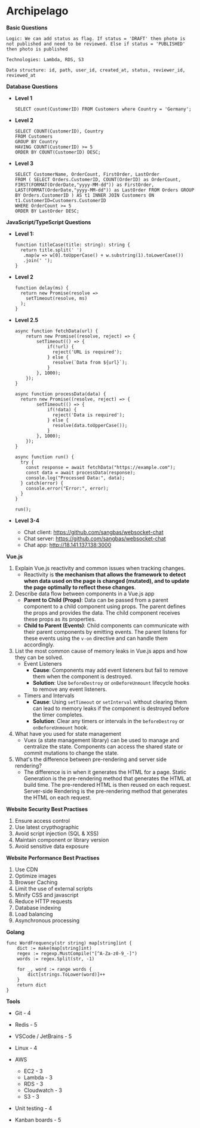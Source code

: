 # Archipelago

**Basic Questions**

```
Logic: We can add status as flag. If status = 'DRAFT' then photo is not published and need to be reviewed. Else if status = 'PUBLISHED' then photo is published

Technologies: Lambda, RDS, S3

Data structure: id, path, user_id, created_at, status, reviewer_id, reviewed_at
```

**Database Questions**

* **Level 1**
  ```
  SELECT count(CustomerID) FROM Customers where Country = 'Germany';
  ```
* **Level 2**
  ```
  SELECT COUNT(CustomerID), Country 
  FROM Customers 
  GROUP BY Country 
  HAVING COUNT(CustomerID) >= 5 
  ORDER BY COUNT(CustomerID) DESC;
  ```
* **Level 3**
  ```
  SELECT CustomerName, OrderCount, FirstOrder, LastOrder 
  FROM ( SELECT Orders.CustomerID, COUNT(OrderID) as OrderCount, FIRST(FORMAT(OrderDate,"yyyy-MM-dd")) as FirstOrder, LAST(FORMAT(OrderDate,"yyyy-MM-dd")) as LastOrder FROM Orders GROUP BY Orders.CustomerID ) AS t1 INNER JOIN Customers ON t1.CustomerID=Customers.CustomerID 
  WHERE OrderCount >= 5 
  ORDER BY LastOrder DESC;
  ```

**JavaScript/TypeScript Questions**

* **Level 1:**
  ```
  function titleCase(title: string): string {
    return title.split(' ')
     .map(w => w[0].toUpperCase() + w.substring(1).toLowerCase())
     .join(' ');
  }
  ```
* **Level 2**
  ```
  function delay(ms) {
    return new Promise(resolve =>
      setTimeout(resolve, ms)
    );
  }
  ```

* **Level 2.5**
  ```
  async function fetchData(url) {
      return new Promise((resolve, reject) => {
          setTimeout(() => {
              if(!url) {
                reject('URL is required');
              } else {
                resolve(`Data from ${url}`);
              }
          }, 1000);
      });
  }
  
  async function processData(data) {
    return new Promise((resolve, reject) => {
          setTimeout(() => {
              if(!data) {
                reject('Data is required');
              } else {
                resolve(data.toUpperCase());
              }
          }, 1000);
      });
  }
  
  async function run() {
    try {
      const response = await fetchData("https://example.com");
      const data = await processData(response);
      console.log("Processed Data:", data);
    } catch(error) {
      console.error("Error:", error);
    }
  }
  
  run();
  ```

* **Level 3-4**
  
  * Chat client: https://github.com/sangbas/websocket-chat
  * Chat server: https://github.com/sangbas/websocket-chat 
  * Chat app: http://18.141.137.138:3000
  

**Vue.js**

1. Explain Vue.js reactivity and common issues when tracking changes.
   * Reactivity is **the mechanism that allows the framework to detect when data used on the page is changed (mutated), and to update the page optimally to reflect these changes**.
2. Describe data flow between components in a Vue.js app
   * **Parent to Child (Props)**:  Data can be passed from a parent component to a child component using props. The parent defines the props and provides the data. The child component receives these props as its properties.
   * **Child to Parent (Events)**: Child components can communicate with their parent components by emitting events. The parent listens for these events using the `v-on` directive and can handle them accordingly.
3. List the most common cause of memory leaks in Vue.js apps and how they can be solved.
   * Event Listeners
     * **Cause**: Components may add event listeners but fail to remove them when the component is destroyed.
     * **Solution**: Use `beforeDestroy` or `onBeforeUnmount` lifecycle hooks to remove any event listeners.
   * Timers and Intervals
     * **Cause**: Using `setTimeout` or `setInterval` without clearing them can lead to memory leaks if the component is destroyed before the timer completes.
     * **Solution**: Clear any timers or intervals in the `beforeDestroy` or `onBeforeUnmount` hook.
4. What have you used for state management
   * Vuex (a state management library) can be used to manage and centralize the state. Components can access the shared state or commit mutations to change the state.
5. What's the difference between pre-rendering and server side rendering?
   * The difference is in when it generates the HTML for a page. Static Generation is the pre-rendering method that generates the HTML at build time. The pre-rendered HTML is then reused on each request. Server-side Rendering is the pre-rendering method that generates the HTML on each request.

**Website Security Best Practises**

1. Ensure access control
2. Use latest crypthographic
3. Avoid script injection (SQL & XSS)
4. Maintain component or library version
5. Avoid sensitive data exposure

**Website Performance Best Practises**

1. Use CDN
2. Optimize images
3. Browser Caching
4. Limit the use of external scripts
5. Minify CSS and javascript
6. Reduce HTTP requests
7. Database indexing
8. Load balancing
9. Asynchronous processing

**Golang**

```
func WordFrequency(str string) map[string]int {
	dict := make(map[string]int)
	regex := regexp.MustCompile("[^A-Za-z0-9_-]")
	words := regex.Split(str, -1)

	for _, word := range words {
		dict[strings.ToLower(word)]++
	}
	return dict
}
```

**Tools**

* Git - 4
* Redis - 5
* VSCode / JetBrains - 5
* Linux - 4
* AWS
  
  * EC2 - 3
  * Lambda - 3
  * RDS - 3
  * Cloudwatch - 3
  * S3 - 3
* Unit testing - 4
* Kanban boards - 5

